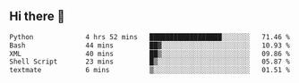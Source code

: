 ## Hi there 👋

<!--
**alihaqberdi/alihaqberdi** is a ✨ _special_ ✨ repository because its `README.md` (this file) appears on your GitHub profile.

Here are some ideas to get you started:

- 🔭 I’m currently working on ...
- 🌱 I’m currently learning ...
- 👯 I’m looking to collaborate on ...
- 🤔 I’m looking for help with ...
- 💬 Ask me about ...
- 📫 How to reach me: ...
- 😄 Pronouns: ...
- ⚡ Fun fact: ...
-->

<!--START_SECTION:waka-->

```txt
Python             4 hrs 52 mins   ██████████████████░░░░░░░   71.46 %
Bash               44 mins         ██▓░░░░░░░░░░░░░░░░░░░░░░   10.93 %
XML                40 mins         ██▒░░░░░░░░░░░░░░░░░░░░░░   09.86 %
Shell Script       23 mins         █▒░░░░░░░░░░░░░░░░░░░░░░░   05.87 %
textmate           6 mins          ▒░░░░░░░░░░░░░░░░░░░░░░░░   01.51 %
```

<!--END_SECTION:waka-->
